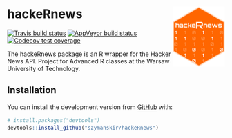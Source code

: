 
<!-- README.md is generated from README.Rmd. Please edit that file -->
hackeRnews <img src="logo/logo.png" align="right" width="120" />
================================================================

<!-- badges: start -->
[![Travis build status](https://travis-ci.com/szymanskir/hackeRnews.svg?branch=master)](https://travis-ci.com/szymanskir/hackeRnews) [![AppVeyor build status](https://ci.appveyor.com/api/projects/status/github/szymanskir/hackeRnews?branch=master&svg=true)](https://ci.appveyor.com/project/szymanskir/hackeRnews) [![Codecov test coverage](https://codecov.io/gh/szymanskir/hackeRnews/branch/master/graph/badge.svg)](https://codecov.io/gh/szymanskir/hackeRnews?branch=master) <!-- badges: end -->

The hackeRnews package is an R wrapper for the Hacker News API. Project for Advanced R classes at the Warsaw University of Technology.

Installation
------------

You can install the development version from [GitHub](https://github.com/) with:

``` r
# install.packages("devtools")
devtools::install_github("szymanskir/hackeRnews")
```
